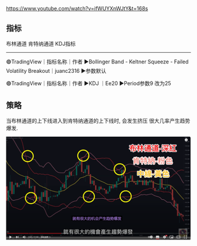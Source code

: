 https://www.youtube.com/watch?v=ifWUYXnWJtY&t=168s



## 指标

布林通道
肯特纳通道
KDJ指标


---------------------------------------
🟣TradingView｜指标名称｜作者 
►Bollinger Band - Keltner Squeeze - Failed Volatility Breakout｜juanc2316
►参数默认

🟣TradingView｜指标名称｜作者 
►KDJ ｜Ee20
►Period参数9 改为25



## 策略

当布林通道的上下线进入到肯特纳通道的上下线时, 会发生挤压
很大几率产生趋势爆发.

![](../../assets/Pasted%20image%2020240503155114.png)

